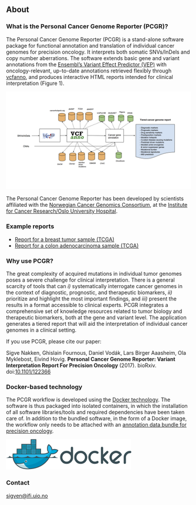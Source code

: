 ## About

###  What is the Personal Cancer Genome Reporter (PCGR)?

The Personal Cancer Genome Reporter (PCGR) is a stand-alone software package for functional annotation and translation of individual cancer genomes for precision oncology. It interprets both somatic SNVs/InDels and copy number aberrations. The software extends basic gene and variant annotations from the [Ensembl’s Variant Effect Predictor (VEP)](http://www.ensembl.org/info/docs/tools/vep/index.html) with oncology-relevant, up-to-date annotations retrieved flexibly through [vcfanno](https://github.com/brentp/vcfanno), and produces interactive HTML reports intended for clinical interpretation (Figure 1).


![](PCGR_workflow.png)

The Personal Cancer Genome Reporter has been developed by scientists affiliated with the [Norwegian Cancer Genomics Consortium](http://cancergenomics.no), at the [Institute for Cancer Research/Oslo University Hospital](http://radium.no).

### Example reports
* [Report for a breast tumor sample (TCGA)](http://folk.uio.no/sigven/tumor_sample.BRCA.0.5.1.2.pcgr.html)
* [Report for a colon adenocarcinoma sample (TCGA)](http://folk.uio.no/sigven/tumor_sample.COAD.0.5.1.2.pcgr.html)


### Why use PCGR?

The great complexity of acquired mutations in individual tumor genomes poses a severe challenge for clinical interpretation. There is a general scarcity of tools that can _i)_ systematically interrogate cancer genomes in the context of diagnostic, prognostic, and therapeutic biomarkers, _ii)_ prioritize and highlight the most important findings, and _iii)_ present the results in a format  accessible to clinical experts. PCGR integrates a comprehensive set of knowledge resources related to tumor biology and therapeutic biomarkers, both at the gene and variant level. The application generates a tiered report that will aid the interpretation of individual cancer genomes in a clinical setting.

If you use PCGR, please cite our paper:

Sigve Nakken, Ghislain Fournous, Daniel Vodák, Lars Birger Aaasheim, Ola Myklebost, Eivind Hovig. __Personal Cancer Genome Reporter: Variant Interpretation Report For Precision Oncology__ (2017). bioRxiv. doi:[10.1101/122366](https://doi.org/10.1101/122366)

### Docker-based technology

The PCGR workflow is developed using the [Docker technology](https://www.docker.com/what-docker). The software is thus packaged into isolated containers, in which the installation of all software libraries/tools and required dependencies have been taken care of. In addition to the bundled software, in the form of a Docker image, the workflow only needs to be attached with an [annotation data bundle for precision oncology](annotation_resources.html).

![](docker-logo50.png)

### Contact

sigven@ifi.uio.no
